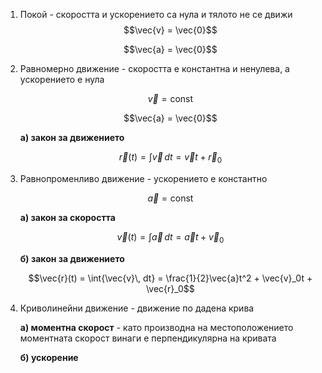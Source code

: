 1. Покой - скоростта и ускорението са нула и тялото не се движи
	$$\vec{v} = \vec{0}$$
	
	$$\vec{a} = \vec{0}$$

3. Равномерно движение - скоростта е константна и ненулева, а ускорението е нула
	
	$$\vec{v} = \text{const}$$
	
	$$\vec{a} = \vec{0}$$
	
	**а) закон за движението**
	
	$$\vec{r}(t) = \int {\vec{v}\, dt} = \vec{v}t + \vec{r}_0$$

4. Равнопроменливо движение - ускорението е константно
	
	$$\vec{a} = \text{const}$$
	
	**а) закон за скоростта**
	
	$$\vec{v}(t) = \int{\vec{a}\, dt} = \vec{a}t + \vec{v}_0$$
	
	**б) закон за движението**
	
	$$\vec{r}(t) = \int{\vec{v}\, dt} = \frac{1}{2}\vec{a}t^2 + \vec{v}_0t + \vec{r}_0$$

5. Криволинейни движение - движение по дадена крива
	
	**а) моментна скорост** - като производна на местоположението моментната скорост винаги е перпендикулярна на кривата
	
	**б) ускорение**